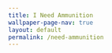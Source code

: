 ```yaml
---
title: I Need Ammunition
wallpaper-page-nav: true
layout: default
permalink: /need-ammunition
---
```

